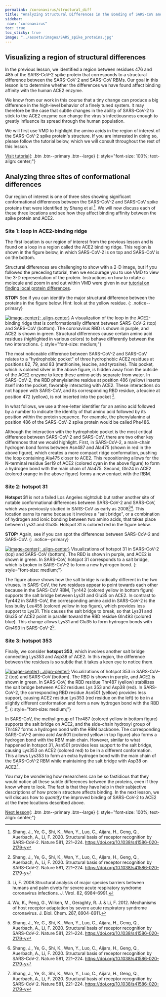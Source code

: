 ```yaml
---
permalink: /coronavirus/structural_diff
title: "Analyzing Structural Differences in the Bonding of SARS-CoV and SARS-CoV-2 with the ACE2 Enzyme"
sidebar:
 nav: "coronavirus"
toc: true
toc_sticky: true
image: "../assets/images/SARS_spike_proteins.jpg"
---
```


## Visualizing a region of structural differences

In the previous lesson, we identified a region between residues 476 and 485 of the SARS-CoV-2 spike protein that corresponds to a structural difference between the SARS-CoV-2 and SARS-CoV RBMs. Our goal in this lesson is to determine whether the differences we have found affect binding affinity with the human ACE2 enzyme.

We know from our work in this course that a tiny change can produce a big difference in the high-level behavior of a finely tuned system. It may therefore be the case that subtle changes in the ability of SARS-CoV-2 to stick to the ACE2 enzyme can change the virus's infectiousness enough to greatly influence its spread through the human population.

We will first use VMD to highlight the amino acids in the region of interest of the SARS-CoV-2 spike protein's structure. If you are interested in doing so, please follow the tutorial below, which we will consult throughout the rest of this lesson.

[Visit tutorial](tutorial_visualization){: .btn .btn--primary .btn--large}
{: style="font-size: 100%; text-align: center;"}

## Analyzing three sites of conformational differences

Our region of interest is one of three sites showing significant conformational differences between the SARS-CoV-2 and SARS-CoV spike proteins that were identified by Shang et al.[^Shang]. We will now discuss each of these three locations and see how they affect binding affinity between the spike protein and ACE2.

<!--

SARS-CoV-2 chimeric RBD complexed with ACE2 (PDB entry <a href="https://www.rcsb.org/structure/6vw1" target="_blank">6vw1</a>).

-->

### Site 1: loop in ACE2-binding ridge

The first location is our region of interest from the previous lesson and is found on a loop in a region called the ACE2 binding ridge. This region is shown in the figure below, in which SARS-CoV-2 is on top and SARS-CoV is on the bottom.

Structural differences are challenging to show with a 2-D image, but if you followed the preceding tutorial, then we encourage you to use VMD to view the 3-D representation of the protein. Instructions on how to rotate a molecule and zoom in and out within VMD were given in our [tutorial on finding local protein differences](tutorial_multiseq).

**STOP:** See if you can identify the major structural difference between the proteins in the figure below. Hint: look at the yellow residue.
{: .notice--primary}

[![image-center](../assets/images/600px/Ridge.png){: .align-center}](../assets/images/Ridge.png)
A visualization of the loop in the ACE2-binding ridge that is conformationally different between SARS-CoV-2 (top) and SARS-CoV (bottom). The coronavirus RBD is shown in purple, and ACE2 is shown in green. Structural differences cause certain amino acid residues (highlighted in various colors) to behave differently between the two interactions.
{: style="font-size: medium;"}

The most noticeable difference between SARS-CoV-2 and SARS-CoV relates to a "hydrophobic pocket" of three hydrophobic ACE2 residues at positions 82, 79, and 83 (methionine, leucine, and tyrosine). This pocket, which is colored silver in the above figure, is hidden away from the outside of the ACE2 enzyme to keep these amino acids separate from water. In SARS-CoV-2, the RBD phenylalanine residue at position 486 (yellow) inserts itself into the pocket, favorably interacting with ACE2. These interactions do not happen with SARS-CoV, and its corresponding RBD residue, a leucine at position 472 (yellow), is not inserted into the pocket [^Shang].

In what follows, we use a three-letter identifier for an amino acid followed by a number to indicate the identity of that amino acid followed by its position within the protein sequence. For example, the phenylalanine at position 486 of the SARS-CoV-2 spike protein would be called Phe486.

Although the interaction with the hydrophobic pocket is the most critical difference between SARS-CoV-2 and SARS-CoV, there are two other key differences that we would highlight. First, in SARS-CoV-2, a main-chain hydrogen bond forms between Asn487 and Ala475 (shown in red in the above figure), which creates a more compact ridge conformation, pushing the loop containing Ala475 closer to ACE2. This repositioning allows for the N-terminal residue Ser19 of ACE2 (colored cyan in the above figure) to form a hydrogen bond with the main chain of Ala475. Second, Gln24 in ACE2 (colored orange in the above figure) forms a new contact with the RBM.

### Site 2: hotspot 31

**Hotspot 31** is not a failed Los Angeles nightclub but rather another site of notable conformational differences between SARS-CoV-2 and SARS-CoV, which was previously studied in SARS-CoV as early as 2008[^Li][^Wu]. This location earns its name because it involves a "salt bridge", or a combination of hydrogen and ionic bonding between two amino acids, that takes place between Lys31 and Glu35. Hotspot 31 is colored red in the figure below.

**STOP:** Again, see if you can spot the differences between SARS-CoV-2 and SARS-CoV.
{: .notice--primary}

[![image-center](../assets/images/600px/Hotspot31.png){: .align-center}](../assets/images/Hotspot31.png)
Visualizations of hotspot 31 in SARS-CoV-2 (top) and SARS-CoV (bottom). The RBD is shown in purple, and ACE2 is shown in green. In SARS-CoV, hotspot 31 corresponds to a salt bridge, which is broken in SARS-CoV-2 to form a new hydrogen bond.
{: style="font-size: medium;"}

The figure above shows how the salt bridge is radically different in the two viruses. In SARS-CoV, the two residues appear to point towards each other because in the SARS-CoV RBM, Tyr442 (colored yellow in bottom figure) supports the salt bridge between Lys31 and Glu35 on ACE2. In contrast to Tyr442 in SARS-CoV, the corresponding amino acid in SARS-CoV-2 is the less bulky Leu455 (colored yellow in top figure), which provides less support to Lys31. This causes the salt bridge to break, so that Lys31 and Glu35 of ACE2 point in parallel toward the RBD residue Gln493 (colored blue). This change allows Lys31 and Glu35 to form hydrogen bonds with Gln493 in SARS-CoV-2[^Shang].

### Site 3: hotspot 353

Finally, we consider **hotspot 353**, which involves another salt bridge connecting Lys353 and Asp38 of ACE2. In this region, the difference between the residues is so subtle that it takes a keen eye to notice them.

[![image-center](../assets/images/600px/Hotspot353.png){: .align-center}](../assets/images/Hotspot353.png)
Visualizations of hotspot 353 in SARS-CoV-2 (top) and SARS-CoV (bottom). The RBD is shown in purple, and ACE2 is shown in green. In SARS-CoV, the RBD residue Thr487 (yellow) stabilizes the salt bridge between ACE2 residues Lys 353 and Asp38 (red). In SARS-CoV-2, the corresponding RBD residue Asn501 (yellow) provides less support, causing ACE2 residue Lys353 (red residue on the left) to be in a slightly different conformation and form a new hydrogen bond with the RBD [^Shang].
{: style="font-size: medium;"}

In SARS-CoV, the methyl group of Thr487 (colored yellow in bottom figure) supports the salt bridge on ACE2, and the side-chain hydroxyl group of Thr487 forms a hydrogen bond with the RBM backbone. The corresponding SARS-CoV-2 amino acid Asn501 (colored yellow in top figure) also forms a hydrogen bond with the RBM main chain. However, similar to what happened in hotspot 31, Asn501 provides less support to the salt bridge, causing Lys353 on ACE2 (colored red) to be in a different conformation. This allows Lys353 to form an extra hydrogen bond with the main chain of the SARS-CoV-2 RBM while maintaining the salt bridge with Asp38 on ACE2[^Shang].

You may be wondering how researchers can be so fastidious that they would notice all these subtle differences between the proteins, even if they know where to look. The fact is that they have help in their subjective descriptions of how protein structure affects binding. In the next lesson, we will discuss how to *quantify* the improved binding of SARS-CoV-2 to ACE2 at the three locations described above.

[Next lesson](NAMD){: .btn .btn--primary .btn--large}
{: style="font-size: 100%; text-align: center;"}


[^Hamming]: Hamming, I., Timens, W., Bulthuis, M., Lely, A., Navis, G., Goor, H. 2004. Tissue distribution of ACE2 portein, the functional receptor for SARS coronavirus. A first step in understanding SARS pathogenesis. J Pathol 203(2), 631-637. https://doi.org/10.1002/path.1570

[^Samavati]: Samavati, L., Uhal, B. 2020. ACE2, Much more than just a receptor for sars-cov-2. Front. Cell. Infect. Microbiol 10. https://doi.org/10.3389/fcimb.2020.00317

[^Shang]: Shang, J., Ye, G., Shi, K., Wan, Y., Luo, C., Aijara, H., Geng, Q., Auerbach, A., Li, F. 2020. Structural basis of receptor recognition by SARS-CoV-2. Nature 581, 221–224. https://doi.org/10.1038/s41586-020-2179-y

[^Li]: Li, F. 2008.Structural analysis of major species barriers between humans and palm civets for severe acute respiratory syndrome coronavirus infections. J. Virol. 82, 6984–6991.

[^Wu]: Wu, K., Peng, G., Wilken, M., Geraghty, R. J. & Li, F. 2012. Mechanisms of host receptor adaptation by severe acute respiratory syndrome coronavirus. J. Biol. Chem. 287, 8904–8911.
